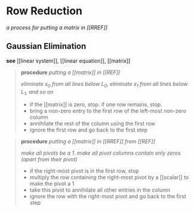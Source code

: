 # Row Reduction

_a process for putting a matrix in [[RREF]]_

## Gaussian Elimination

**see** [[linear system]], [[linear equation]], [[matrix]]

> **procedure** _putting a [[matrix]] in [[REF]]_
>
> _eliminate $x_0$ from all lines below $L_0$, eliminate $x_1$ from all lines below $L_1$, and so on_
>
> - if the [[matrix]] is zero, stop. if one row remains, stop.
> - bring a non-zero entry to the first row of the left-most non-zero column
> - annihilate the rest of the column using the first row
> - ignore the first row and go back to the first step

> **procedure** _putting a [[matrix]] in [[RREF]] from [[REF]]_
>
> _make all pivots be a $1$. make all pivot columns contain only zeros (apart from their pivot)_
>
> - if the right-most pivot is in the first row, stop
> - multiply the row containing the right-most pivot by a [[scalar]] to make the pivot a $1$
> - take this pivot to annihilate all other entries in the column
> - ignore the row with the right-most pivot and go back to the first step
